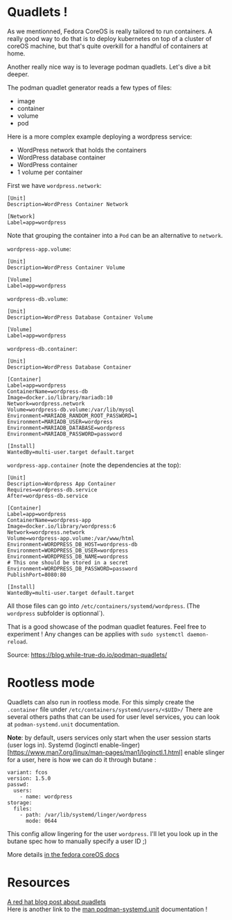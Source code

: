 # Quadlets !

As we mentionned, Fedora CoreOS is really tailored to run containers. A really good way to do that is to deploy
kubernetes on top of a cluster of coreOS machine, but that's quite overkill for a handful of containers at home. 

Another really nice way is to leverage podman quadlets. Let's dive a bit deeper. 

The podman quadlet generator reads a few types of files: 
- image
- container
- volume
- pod


Here is a more complex example deploying a wordpress service: 
- WordPress network that holds the containers
- WordPress database container
- WordPress container
- 1 volume per container

 
First we have `wordpress.network`:
```
[Unit]
Description=WordPress Container Network

[Network]
Label=app=wordpress
```
Note that grouping the container into a `Pod` can be an alternative to `network`.

`wordpress-app.volume`:
```
[Unit]
Description=WordPress Container Volume

[Volume]
Label=app=wordpress
```
`wordpress-db.volume`:
```
[Unit]
Description=WordPress Database Container Volume

[Volume]
Label=app=wordpress
```

`wordpress-db.container`:
```
[Unit]
Description=WordPress Database Container

[Container]
Label=app=wordpress
ContainerName=wordpress-db
Image=docker.io/library/mariadb:10
Network=wordpress.network
Volume=wordpress-db.volume:/var/lib/mysql
Environment=MARIADB_RANDOM_ROOT_PASSWORD=1
Environment=MARIADB_USER=wordpress
Environment=MARIADB_DATABASE=wordpress
Environment=MARIADB_PASSWORD=password

[Install]
WantedBy=multi-user.target default.target
```

`wordpress-app.container` (note the dependencies at the top):
```
[Unit]
Description=Wordpress App Container
Requires=wordpress-db.service
After=wordpress-db.service

[Container]
Label=app=wordpress
ContainerName=wordpress-app
Image=docker.io/library/wordpress:6
Network=wordpress.network
Volume=wordpress-app.volume:/var/www/html
Environment=WORDPRESS_DB_HOST=wordpress-db
Environment=WORDPRESS_DB_USER=wordpress
Environment=WORDPRESS_DB_NAME=wordpress
# This one should be stored in a secret
Environment=WORDPRESS_DB_PASSWORD=password
PublishPort=8080:80

[Install]
WantedBy=multi-user.target default.target
```
All those files can go into `/etc/containers/systemd/wordpress`. (The `wordpress` subfolder is optionnal`).

That is a good showcase of the podman quadlet features. Feel free to experiment ! 
Any changes can be applies with `sudo systemctl daemon-reload`.

Source: https://blog.while-true-do.io/podman-quadlets/

# Rootless mode

Quadlets can also run in rootless mode. For this simply create the `.container` file under `/etc/containers/systemd/users/<$UID>/`
There are several others paths that can be used for user level services, you can look at `podman-systemd.unit` documentation.

**Note**: by default, users services only start when the user session starts (user logs in).
Systemd (loginctl enable-linger)[https://www.man7.org/linux/man-pages/man1/loginctl.1.html] enable slinger for a user, here is how we can do it through butane : 
```
variant: fcos
version: 1.5.0
passwd:
  users:
    - name: wordpress
storage:
  files:
    - path: /var/lib/systemd/linger/wordpress
      mode: 0644
```
This config allow lingering for the user `wordpress`. I'll let you look up in the butane spec how to manually specify a user ID ;) 


More details [in the fedora coreOS docs](https://docs.fedoraproject.org/en-US/fedora-coreos/tutorial-user-systemd-unit-on-boot/)

# Resources
[A red hat blog post about quadlets](https://www.redhat.com/sysadmin/container-systemd-persist-reboot) \
Here is another link to the [man podman-systemd.unit](https://docs.podman.io/en/latest/markdown/podman-systemd.unit.5.html) documentation !

